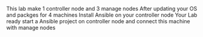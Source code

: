 This lab make 1 controller node and 3 manage nodes
After updating your OS and packges for 4 machines
Install Ansible on your controller node 
Your Lab ready start a Ansible project on controller node and connect this machine with manage nodes
